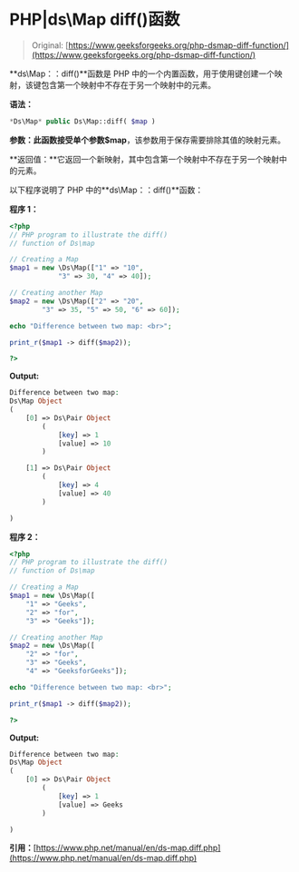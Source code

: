 # PHP|ds\Map diff()函数

> Original: [https://www.geeksforgeeks.org/php-dsmap-diff-function/](https://www.geeksforgeeks.org/php-dsmap-diff-function/)

**ds\Map：：diff()**函数是 PHP 中的一个内置函数，用于使用键创建一个映射，该键包含第一个映射中不存在于另一个映射中的元素。

**语法：**

```php
*Ds\Map* public Ds\Map::diff( $map )
```

**参数：**此函数接受单个参数**$map**，该参数用于保存需要排除其值的映射元素。

**返回值：**它返回一个新映射，其中包含第一个映射中不存在于另一个映射中的元素。

以下程序说明了 PHP 中的**ds\Map：：diff()**函数：

**程序 1：**

```php
<?php 
// PHP program to illustrate the diff() 
// function of Ds\map 

// Creating a Map 
$map1 = new \Ds\Map(["1" => "10", 
            "3" => 30, "4" => 40]); 

// Creating another Map 
$map2 = new \Ds\Map(["2" => "20",
        "3" => 35, "5" => 50, "6" => 60]); 

echo "Difference between two map: <br>";

print_r($map1 -> diff($map2));

?> 
```

**Output:**

```php
Difference between two map: 
Ds\Map Object
(
    [0] => Ds\Pair Object
        (
            [key] => 1
            [value] => 10
        )

    [1] => Ds\Pair Object
        (
            [key] => 4
            [value] => 40
        )

)

```

**程序 2：**

```php
<?php 
// PHP program to illustrate the diff() 
// function of Ds\map 

// Creating a Map 
$map1 = new \Ds\Map([
    "1" => "Geeks",  
    "2" => "for",
    "3" => "Geeks"]);

// Creating another Map 
$map2 = new \Ds\Map([
    "2" => "for",
    "3" => "Geeks",
    "4" => "GeeksforGeeks"]);

echo "Difference between two map: <br>";

print_r($map1 -> diff($map2));

?> 
```

**Output:**

```php
Difference between two map: 
Ds\Map Object
(
    [0] => Ds\Pair Object
        (
            [key] => 1
            [value] => Geeks
        )

)

```

**引用：**[https://www.php.net/manual/en/ds-map.diff.php](https://www.php.net/manual/en/ds-map.diff.php)